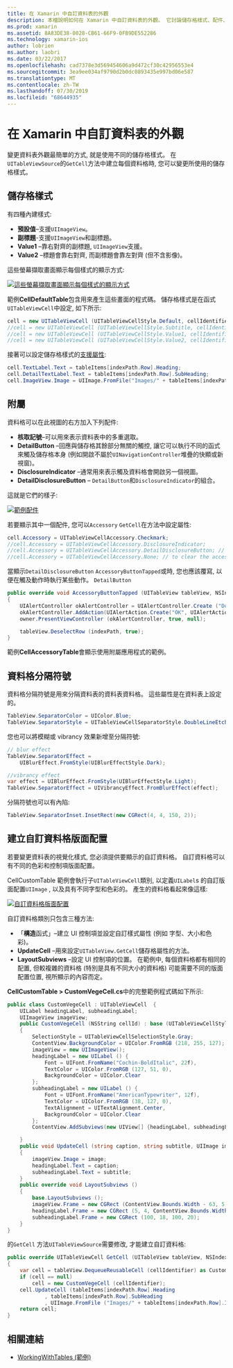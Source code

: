 ```yaml
---
title: 在 Xamarin 中自訂資料表的外觀
description: 本檔說明如何在 Xamarin 中自訂資料表的外觀。 它討論儲存格樣式、配件、資料格分隔符號和自訂資料格版面配置。
ms.prod: xamarin
ms.assetid: 8A83DE38-0028-CB61-66F9-0FB9DE552286
ms.technology: xamarin-ios
author: lobrien
ms.author: laobri
ms.date: 03/22/2017
ms.openlocfilehash: cad7378e3d569454606a9d472cf30c42956553e4
ms.sourcegitcommit: 3ea9ee034af9790d2b0dc0893435e997bd06e587
ms.translationtype: MT
ms.contentlocale: zh-TW
ms.lasthandoff: 07/30/2019
ms.locfileid: "68644935"
---
```

# <a name="customizing-a-tables-appearance-in-xamarinios"></a>在 Xamarin 中自訂資料表的外觀

變更資料表外觀最簡單的方式, 就是使用不同的儲存格樣式。 在`UITableViewSource`的`GetCell`方法中建立每個資料格時, 您可以變更所使用的儲存格樣式。

## <a name="cell-styles"></a>儲存格樣式

有四種內建樣式:

-  **預設值**–支援`UIImageView`。
-  **副標題**-支援`UIImageView`和副標題。
-  **Value1** –靠右對齊的副標題, `UIImageView`支援。
-  **Value2** –標題會靠右對齊, 而副標題會靠左對齊 (但不含影像)。


這些螢幕擷取畫面顯示每個樣式的顯示方式:

 [![](customizing-table-appearance-images/image7.png "這些螢幕擷取畫面顯示每個樣式的顯示方式")](customizing-table-appearance-images/image7.png#lightbox)

範例**CellDefaultTable**包含用來產生這些畫面的程式碼。 儲存格樣式是在函式`UITableViewCell`中設定, 如下所示:

```csharp
cell = new UITableViewCell (UITableViewCellStyle.Default, cellIdentifier);
//cell = new UITableViewCell (UITableViewCellStyle.Subtitle, cellIdentifier);
//cell = new UITableViewCell (UITableViewCellStyle.Value1, cellIdentifier);
//cell = new UITableViewCell (UITableViewCellStyle.Value2, cellIdentifier);
```

接著可以設定儲存格樣式的[支援屬性](xref:UIKit.UITableViewCell):

```csharp
cell.TextLabel.Text = tableItems[indexPath.Row].Heading;
cell.DetailTextLabel.Text = tableItems[indexPath.Row].SubHeading;
cell.ImageView.Image = UIImage.FromFile("Images/" + tableItems[indexPath.Row].ImageName); // don't use for Value2
```

## <a name="accessories"></a>附屬

資料格可以在此視圖的右方加入下列配件:

-   **核取記號**–可以用來表示資料表中的多重選取。
-   **DetailButton** –回應與儲存格其餘部分無關的觸控, 讓它可以執行不同的函式來觸及儲存格本身 (例如開啟不屬於`UINavigationController`堆疊的快顯或新視窗)。
-   **DisclosureIndicator** –通常用來表示觸及資料格會開啟另一個視圖。
-   **DetailDisclosureButton** – `DetailButton`和`DisclosureIndicator`的組合。


這就是它們的樣子:

 [![](customizing-table-appearance-images/image8.png "範例配件")](customizing-table-appearance-images/image8.png#lightbox)

若要顯示其中一個配件, 您可以`Accessory` `GetCell`在方法中設定屬性:

```csharp
cell.Accessory = UITableViewCellAccessory.Checkmark;
//cell.Accessory = UITableViewCellAccessory.DisclosureIndicator;
//cell.Accessory = UITableViewCellAccessory.DetailDisclosureButton; // implement AccessoryButtonTapped
//cell.Accessory = UITableViewCellAccessory.None; // to clear the accessory
```

當顯示`DetailDisclosureButton` `AccessoryButtonTapped`或時, 您也應該覆寫, 以便在觸及動作時執行某些動作。 `DetailButton`

```csharp
public override void AccessoryButtonTapped (UITableView tableView, NSIndexPath indexPath)
{
    UIAlertController okAlertController = UIAlertController.Create ("DetailDisclosureButton Touched", tableItems[indexPath.Row].Heading, UIAlertControllerStyle.Alert);
    okAlertController.AddAction(UIAlertAction.Create("OK", UIAlertActionStyle.Default, null));
    owner.PresentViewController (okAlertController, true, null);

    tableView.DeselectRow (indexPath, true);
}
```

範例**CellAccessoryTable**會顯示使用附屬應用程式的範例。

## <a name="cell-separators"></a>資料格分隔符號

資料格分隔符號是用來分隔資料表的資料表資料格。 這些屬性是在資料表上設定的。

```csharp
TableView.SeparatorColor = UIColor.Blue;
TableView.SeparatorStyle = UITableViewCellSeparatorStyle.DoubleLineEtched;
```

您也可以將模糊或 vibrancy 效果新增至分隔符號:

```csharp
// blur effect
TableView.SeparatorEffect =
    UIBlurEffect.FromStyle(UIBlurEffectStyle.Dark);

//vibrancy effect
var effect = UIBlurEffect.FromStyle(UIBlurEffectStyle.Light);
TableView.SeparatorEffect = UIVibrancyEffect.FromBlurEffect(effect);
```

分隔符號也可以有內陷:

```csharp
TableView.SeparatorInset.InsetRect(new CGRect(4, 4, 150, 2));
```

## <a name="creating-custom-cell-layouts"></a>建立自訂資料格版面配置

若要變更資料表的視覺化樣式, 您必須提供要顯示的自訂資料格。 自訂資料格可以有不同的色彩和控制項版面配置。

CellCustomTable 範例會執行子`UITableViewCell`類別, 以定義`UILabel`s 的自訂版面配置`UIImage` , 以及具有不同字型和色彩的。 產生的資料格看起來像這樣:

 [![](customizing-table-appearance-images/image9.png "自訂資料格版面配置")](customizing-table-appearance-images/image9.png#lightbox)

自訂資料格類別只包含三種方法:

-   「**構造**函式」–建立 UI 控制項並設定自訂樣式屬性 (例如 字型、大小和色彩)。
-   **UpdateCell** –用來設定`UITableView.GetCell`儲存格屬性的方法。
-   **LayoutSubviews** –設定 UI 控制項的位置。 在範例中, 每個資料格都有相同的配置, 但較複雜的資料格 (特別是具有不同大小的資料格) 可能需要不同的版面配置位置, 視所顯示的內容而定。


**CellCustomTable > CustomVegeCell.cs**中的完整範例程式碼如下所示:

```csharp
public class CustomVegeCell : UITableViewCell  {
    UILabel headingLabel, subheadingLabel;
    UIImageView imageView;
    public CustomVegeCell (NSString cellId) : base (UITableViewCellStyle.Default, cellId)
    {
        SelectionStyle = UITableViewCellSelectionStyle.Gray;
        ContentView.BackgroundColor = UIColor.FromRGB (218, 255, 127);
        imageView = new UIImageView();
        headingLabel = new UILabel () {
            Font = UIFont.FromName("Cochin-BoldItalic", 22f),
            TextColor = UIColor.FromRGB (127, 51, 0),
            BackgroundColor = UIColor.Clear
        };
        subheadingLabel = new UILabel () {
            Font = UIFont.FromName("AmericanTypewriter", 12f),
            TextColor = UIColor.FromRGB (38, 127, 0),
            TextAlignment = UITextAlignment.Center,
            BackgroundColor = UIColor.Clear
        };
        ContentView.AddSubviews(new UIView[] {headingLabel, subheadingLabel, imageView});

    }
    public void UpdateCell (string caption, string subtitle, UIImage image)
    {
        imageView.Image = image;
        headingLabel.Text = caption;
        subheadingLabel.Text = subtitle;
    }
    public override void LayoutSubviews ()
    {
        base.LayoutSubviews ();
        imageView.Frame = new CGRect (ContentView.Bounds.Width - 63, 5, 33, 33);
        headingLabel.Frame = new CGRect (5, 4, ContentView.Bounds.Width - 63, 25);
        subheadingLabel.Frame = new CGRect (100, 18, 100, 20);
    }
}
```

的`GetCell` 方法`UITableViewSource`需要修改, 才能建立自訂資料格:

```csharp
public override UITableViewCell GetCell (UITableView tableView, NSIndexPath indexPath)
{
    var cell = tableView.DequeueReusableCell (cellIdentifier) as CustomVegeCell;
    if (cell == null)
        cell = new CustomVegeCell (cellIdentifier);
    cell.UpdateCell (tableItems[indexPath.Row].Heading
            , tableItems[indexPath.Row].SubHeading
            , UIImage.FromFile ("Images/" + tableItems[indexPath.Row].ImageName) );
    return cell;
}
```



## <a name="related-links"></a>相關連結

- [WorkingWithTables (範例)](https://docs.microsoft.com/samples/xamarin/ios-samples/workingwithtables)
